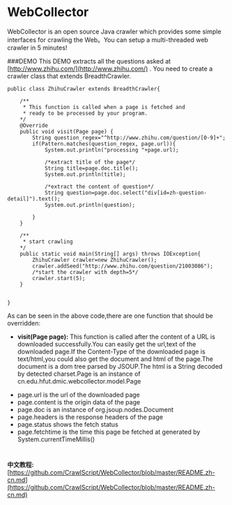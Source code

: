 WebCollector
============

WebCollector is an open source Java crawler which provides some simple interfaces for crawling the Web。You can setup a multi-threaded web crawler in 5 minutes!

###DEMO
This DEMO extracts all the questions asked  at [http://www.zhihu.com/](http://www.zhihu.com/) .
You need to create a crawler class that extends BreadthCrawler.


    public class ZhihuCrawler extends BreadthCrawler{
 
        /**
         * This function is called when a page is fetched and
         * ready to be processed by your program.       
        */
        @Override
        public void visit(Page page) {
            String question_regex="^http://www.zhihu.com/question/[0-9]+";         
            if(Pattern.matches(question_regex, page.url)){              
                System.out.println("processing "+page.url);

                /*extract title of the page*/
                String title=page.doc.title();
                System.out.println(title);

                /*extract the content of question*/
                String question=page.doc.select("div[id=zh-question-detail]").text();
                System.out.println(question);
             
            }
        }
 
        /**
         * start crawling
        */
        public static void main(String[] args) throws IOException{  
            ZhihuCrawler crawler=new ZhihuCrawler();
            crawler.addSeed("http://www.zhihu.com/question/21003086");
            /*start the crawler with depth=5*/
            crawler.start(5);  
        }
 
   
    }

As can be seen in the above code,there are one function that should be overridden:
+ __visit(Page page):__ This function is called after the content of a URL is downloaded successfully.You can easily get the url,text of the downloaded page.If the Content-Type of the downloaded page is text/html,you could also get the document and html of the page.The document is a dom tree parsed by JSOUP.The html is a String decoded by detected charset.Page is an instance of cn.edu.hfut.dmic.webcollector.model.Page
 * page.url is the url of the downloaded page
 * page.content is the origin data of the page
 * page.doc is an instance of org.jsoup.nodes.Document
 * page.headers is the response headers of the page
 * page.status shows the fetch status
 * page.fetchtime is the time this page be fetched at  generated by System.currentTimeMillis()


#
__中文教程:__ [https://github.com/CrawlScript/WebCollector/blob/master/README.zh-cn.md](https://github.com/CrawlScript/WebCollector/blob/master/README.zh-cn.md)